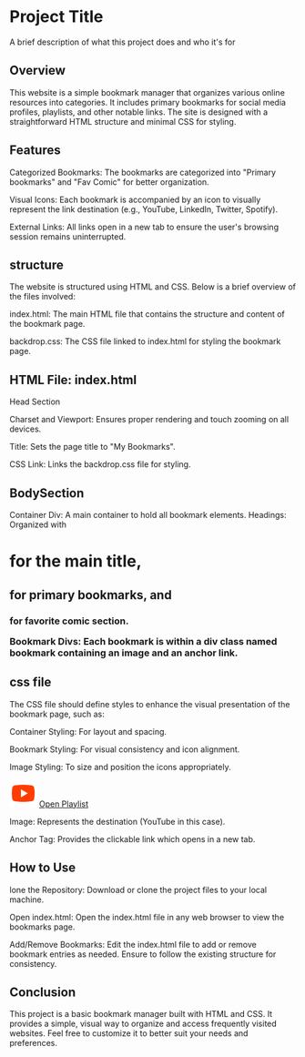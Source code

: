 
# Project Title

A brief description of what this project does and who it's for


## Overview
This website is a simple bookmark manager that organizes various online resources into categories. It includes primary bookmarks for social media profiles, playlists, and other notable links. The site is designed with a straightforward HTML structure and minimal CSS for styling.
## Features
Categorized Bookmarks: The bookmarks are categorized into "Primary bookmarks" and "Fav Comic" for better organization.

Visual Icons: Each bookmark is accompanied by an icon to visually represent the link destination (e.g., YouTube, LinkedIn, Twitter, Spotify).

External Links: All links open in a new tab to ensure the user's browsing session remains uninterrupted.
## structure
The website is structured using HTML and CSS. Below is a brief overview of the files involved:

index.html: The main HTML file that contains the structure and content of the bookmark page.

backdrop.css: The CSS file linked to index.html for styling the bookmark page.

## HTML File: index.html
Head Section

Charset and Viewport: Ensures proper rendering and touch zooming on all devices.

Title: Sets the page title to "My Bookmarks".

CSS Link: Links the backdrop.css file for styling.
## BodySection
Container Div: A main container to hold all bookmark elements.
Headings: Organized with <h1> for the main title, <h2> for primary bookmarks, and <h3> for favorite comic section.

Bookmark Divs: Each bookmark is within a div class named bookmark containing an image and an anchor link.
## css file
The CSS file should define styles to enhance the visual presentation of the bookmark page, such as:

Container Styling: For layout and spacing.

Bookmark Styling: For visual consistency and icon alignment.

Image Styling: To size and position the icons appropriately.

<div class="bookmark">
    <img src="Youtube icon 48.png" alt="YouTube">
    <a target="_blank" href="https://youtube.com/playlist?list=PLu0W_9lII9agq5TrH9XLIKQvv0iaF2X3w&si=QAJYzqK_LRvvxBlp">Open Playlist</a>
</div>

Image: Represents the destination (YouTube in this case).

Anchor Tag: Provides the clickable link which opens in a new tab.
## How to Use 
lone the Repository: Download or clone the project files to your local machine.

Open index.html: Open the index.html file in any web browser to view the bookmarks page.

Add/Remove Bookmarks: Edit the index.html file to add or remove bookmark entries as needed. Ensure to follow the existing structure for consistency.
## Conclusion
This project is a basic bookmark manager built with HTML and CSS. It provides a simple, visual way to organize and access frequently visited websites. Feel free to customize it to better suit your needs and preferences.
